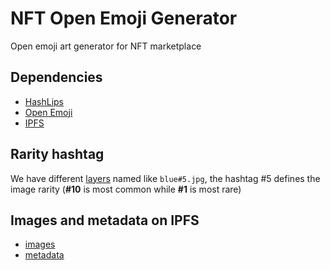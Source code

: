 # NFT Open Emoji Generator

Open emoji art generator for NFT marketplace

## Dependencies

- [HashLips](`https://github.com/HashLips/generative-art-node`)
- [Open Emoji](`https://openmoji.org/`)
- [IPFS](`https://ipfs.io/`)

## Rarity hashtag

We have different [layers](`https://github.com/ilovelili/nft-open-emoji-generator/layers`) named like `blue#5.jpg`, the hashtag #5 defines the image rarity (**#10** is most common while **#1** is most rare)

## Images and metadata on IPFS

- [images](`https://gateway.pinata.cloud/ipfs/QmeW3ePhHEeaWSgG8ydxTo3zi57LaA2j7kknjoEK2mkbYR`)
- [metadata](`https://gateway.pinata.cloud/ipfs/QmRs1QsZ8SMDQXki5NmpN61MujeiF4cvvXz8SJsSDiyL7t`)
